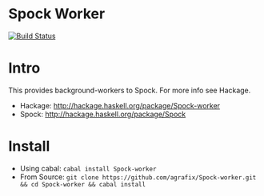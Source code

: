 Spock Worker
============

[![Build Status](https://travis-ci.org/agrafix/Spock-worker.svg)](https://travis-ci.org/agrafix/Spock-worker)

# Intro

This provides background-workers to Spock. For more info see Hackage.

* Hackage: http://hackage.haskell.org/package/Spock-worker
* Spock: http://hackage.haskell.org/package/Spock


# Install

* Using cabal: `cabal install Spock-worker`
* From Source: `git clone https://github.com/agrafix/Spock-worker.git && cd Spock-worker && cabal install`
